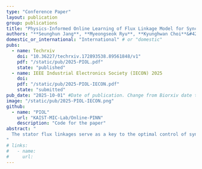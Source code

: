 ```yaml
---
type: "Conference Paper"
layout: publication
group: publications
title: "Physics-Informed Online Learning of Flux Linkage Model for Synchronous Machine"
authors: "**Seunghun Jang**, **Myeongseok Ryu**, **Kyunghwan Choi**&#42;"
domestic_or_international: "International" # or "domestic"
pubs: 
  - name: Techrxiv
    doi: "10.36227/techrxiv.172893538.89561848/v1"
    pdf: "/static/pub/2025-PIOL.pdf"
    state: "published"
  - name: IEEE Industrial Electronics Society (IECON) 2025
    doi: 
    pdf: "/static/pub/2025-PIOL-IECON.pdf"
    state: "submitted"
pub_date: "2025-10-01" #Date of publication. Change from Biorxiv date to Journal date once accepted
image: "/static/pub/2025-PIOL-IECON.png"
github: 
  - name: "PIOL"
    url: "KAIST-MIC-Lab/Online-PINN"
    description: "Code for the paper"
abstract: "
  The stator flux linkages serve as a key to the optimal control of synchronous machines (SMs). However, due to their complex and nonlinear characteristics, accurately modeling and identifying them online remains highly challenging. In this regard, neural network-based learning strategies are considered promising candidates for modeling the flux linkages, but their application has so far been largely limited to offline training of neural networks. Therefore, this study presents a physics-informed online learning method for accurately modeling the flux linkages of SMs. The proposed method enables online training of a neural network to learn the physical laws governing the flux linkages while adhering to the model’s inherent physical constraints. The learning rules for updating the neural network weights are formulated to satisfy the first-order optimality conditions, and the proposed method can be employed as an online flux linkage estimator. The effectiveness of the proposed method is validated through simulation results conducted on a 35 kW interior permanent magnet synchronous machine (IPMSM) drive.
"
# links:
#   - name: 
#     url: 
---
```


